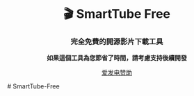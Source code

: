 <div align="center">

# 🎬 SmartTube Free

### 完全免費的開源影片下載工具

**如果這個工具為您節省了時間，請考慮支持後續開發**

[爱发电赞助](https://ifdian.net/a/jihao)

</div>
# SmartTube-Free
